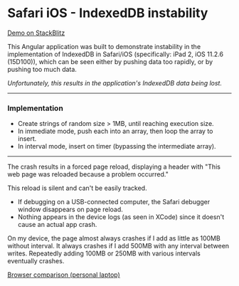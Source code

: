 # Safari iOS - IndexedDB instability

[Demo on StackBlitz](https://angular-bvndmy.stackblitz.io)

This Angular application was built to demonstrate instability in the implementation of IndexedDB in Safari/iOS (specifically: iPad 2, iOS 11.2.6 (15D100)), which can be seen either by pushing data too rapidly, or by pushing too much data. 

_Unfortunately, this results in the application's IndexedDB data being lost._

---

### Implementation

* Create strings of random size > 1MB, until reaching execution size. 
* In immediate mode, push each into an array, then loop the array to insert.
* In interval mode, insert on timer (bypassing the intermediate array).

---

The crash results in a forced page reload, displaying a header with "This web page was reloaded because a problem occurred."

This reload is silent and can't be easily tracked.

* If debugging on a USB-connected computer, the Safari debugger window disappears on page reload.
* Nothing appears in the device logs (as seen in XCode) since it doesn't cause an actual app crash.

On my device, the page almost always crashes if I add as little as 100MB without interval. It always crashes if I add 500MB with any interval between writes. Repeatedly adding 100MB or 250MB with various intervals eventually crashes.

[Browser comparison (personal laptop)](browser-comparison.md)
